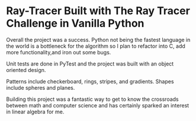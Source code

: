 # Ray-Tracer Built with The Ray Tracer Challenge in Vanilla Python

Overall the project was a success. Python not being the fastest language in the world is a bottleneck for the algorithm so I plan to refactor into C, add more functionality,and iron out some bugs.

Unit tests are done in PyTest and the project was built with an object oriented design.

Patterns include checkerboard, rings, stripes, and gradients. Shapes include spheres and planes.

Building this project was a fantastic way to get to know the crossroads between math and computer science and has certainly sparked an interest in linear algebra for me.

